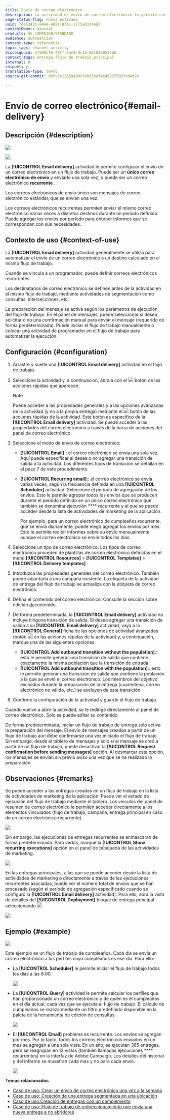 ```yaml
---
title: Envío de correo electrónico
description: La actividad de envío de correo electrónico le permite configurar el envío de un único correo electrónico de envío o de un correo electrónico recurrente en un flujo de trabajo.
page-status-flag: nunca activado
uuid: 7de53431-84ae-4d21-8361-2775ad314ed2
contentOwner: sauviat
products: SG_CAMPAIGN/STANDARD
audience: automatizar
content-type: referencia
topic-tags: channel-activity
discoiquuid: 5f288cf6-f8ff-4ac9-9c1a-8010260554bb
context-tags: entrega,flujo de trabajo,principal
internal: n
snippet: y
translation-type: tm+mt
source-git-commit: 00fc2e12669a00c788355ef4e492375957cdad2e

---
```



# Envío de correo electrónico{#email-delivery}

## Descripción {#description}

![](assets/email.png)

![](assets/recurrentemail.png)

La **[!UICONTROL Email delivery]** actividad le permite configurar el envío de un correo electrónico en un flujo de trabajo. Puede ser un **único correo electrónico de envío** y enviarlo una sola vez, o puede ser un correo electrónico **recurrente** .

Los correos electrónicos de envío único son mensajes de correo electrónico estándar, que se envían una vez.

Los correos electrónicos recurrentes permiten enviar el mismo correo electrónico varias veces a distintos destinos durante un período definido. Puede agregar los envíos por período para obtener informes que se correspondan con sus necesidades.

## Contexto de uso {#context-of-use}

La **[!UICONTROL Email delivery]** actividad generalmente se utiliza para automatizar el envío de un correo electrónico a un destino calculado en el mismo flujo de trabajo.

Cuando se vincula a un programador, puede definir correos electrónicos recurrentes.

Los destinatarios de correo electrónico se definen antes de la actividad en el mismo flujo de trabajo, mediante actividades de segmentación como consultas, intersecciones, etc.

La preparación del mensaje se activa según los parámetros de ejecución del flujo de trabajo. En el panel de mensajes, puede seleccionar si desea solicitar o no una confirmación manual para enviar el mensaje (requerido de forma predeterminada). Puede iniciar el flujo de trabajo manualmente o colocar una actividad de programador en el flujo de trabajo para automatizar la ejecución.

## Configuración {#configuration}

1. Arrastre y suelte una **[!UICONTROL Email delivery]** actividad en el flujo de trabajo.
1. Seleccione la actividad y, a continuación, ábrala con el ![](assets/edit_darkgrey-24px.png) botón de las acciones rápidas que aparecen.

   >[!NOTE]
   >
   >Puede acceder a las propiedades generales y a las opciones avanzadas de la actividad (y no a la propia entrega) mediante el ![](assets/dlv_activity_params-24px.png) botón de las acciones rápidas de la actividad. Este botón es específico de la **[!UICONTROL Email delivery]** actividad. Se puede acceder a las propiedades del correo electrónico a través de la barra de acciones del panel de correo electrónico.

1. Seleccione el modo de envío de correo electrónico:

   * **[!UICONTROL Email]**:: el correo electrónico se envía una sola vez. Aquí puede especificar si desea o no agregar una transición de salida a la actividad. Los diferentes tipos de transición se detallan en el paso 7 de este procedimiento.
   * **[!UICONTROL Recurring email]**:: el correo electrónico se envía varias veces, según la frecuencia definida en una **[!UICONTROL Scheduler]** actividad. Seleccione el período de agregación de los envíos. Esto le permite agrupar todos los envíos que se producen durante el período definido en un único correo electrónico que también se denomina ejecución **** recurrente y al que se puede acceder desde la lista de actividades de marketing de la aplicación.

      Por ejemplo, para un correo electrónico de cumpleaños recurrente, que se envía diariamente, puede elegir agregar los envíos por mes. Esto le permite recibir informes sobre su envío mensualmente aunque el correo electrónico se envíe todos los días.

1. Seleccione un tipo de correo electrónico. Los tipos de correo electrónico proceden de plantillas de correo electrónico definidas en el menú **[!UICONTROL Resources]** &gt; **[!UICONTROL Templates]** &gt; **[!UICONTROL Delivery templates]** .
1. Introduzca las propiedades generales del correo electrónico. También puede adjuntarla a una campaña existente. La etiqueta de la actividad de entrega del flujo de trabajo se actualiza con la etiqueta de correo electrónico.
1. Defina el contenido del correo electrónico. Consulte la sección sobre edición [de](../../designing/using/overview.md)contenido.
1. De forma predeterminada, la **[!UICONTROL Email delivery]** actividad no incluye ninguna transición de salida. Si desea agregar una transición de salida a su **[!UICONTROL Email delivery]** actividad, vaya a la **[!UICONTROL General]** ficha de las opciones de actividad avanzadas (botón ![](assets/dlv_activity_params-24px.png) en las acciones rápidas de la actividad) y, a continuación, marque una de las siguientes opciones:

   * **[!UICONTROL Add outbound transition without the population]**:: esto le permite generar una transición de salida que contiene exactamente la misma población que la transición de entrada.
   * **[!UICONTROL Add outbound transition with the population]**:: esto le permite generar una transición de salida que contiene la población a la que se envió el correo electrónico. Los miembros del objetivo excluidos durante la preparación de la entrega (cuarentena, correo electrónico no válido, etc.) se excluyen de esta transición.

1. Confirme la configuración de la actividad y guarde el flujo de trabajo.

Cuando vuelve a abrir la actividad, se le redirige directamente al panel de correo electrónico. Solo se puede editar su contenido.

De forma predeterminada, iniciar un flujo de trabajo de entrega solo activa la preparación del mensaje. El envío de mensajes creados a partir de un flujo de trabajo aún debe confirmarse una vez iniciado el flujo de trabajo. Sin embargo, desde el tablero de mensajes y solo si el mensaje se creó a partir de un flujo de trabajo, puede desactivar la **[!UICONTROL Request confirmation before sending messages]** opción. Al desmarcar esta opción, los mensajes se envían sin previo aviso una vez que se ha realizado la preparación.

## Observaciones {#remarks}

Se puede acceder a las entregas creadas en un flujo de trabajo en la lista de actividades de marketing de la aplicación. Puede ver el estado de ejecución del flujo de trabajo mediante el tablero. Los vínculos del panel de resumen de correo electrónico le permiten acceder directamente a los elementos vinculados (flujo de trabajo, campaña, entrega principal en caso de un correo electrónico recurrente).

![](assets/wkf_display_recurrent_executions_2.png)

Sin embargo, las ejecuciones de entregas recurrentes se enmascaran de forma predeterminada. Para verlos, marque la **[!UICONTROL Show recurring executions]** opción en el panel de búsqueda de las actividades de marketing.

![](assets/wkf_display_recurrent_executions.png)

En las entregas principales, a las que se puede acceder desde la lista de actividades de marketing o directamente a través de las ejecuciones recurrentes asociadas, puede ver el número total de envíos que se han procesado (según el período de agregación especificado cuando se configuró la **[!UICONTROL Email delivery]** actividad). Para ello, abra la vista de detalles del **[!UICONTROL Deployment]** bloque de entrega principal seleccionando ![](assets/wkf_dlv_detail_button.png).

![](assets/wkf_display_recurrent_executions_3.png)

## Ejemplo {#example}

![](assets/wkf_delivery_example_1.png)

Este ejemplo es un flujo de trabajo de cumpleaños. Cada día se envía un correo electrónico a los perfiles cuyo cumpleaños es ese día. Para ello:

* La **[!UICONTROL Scheduler]** le permite iniciar el flujo de trabajo todos los días a las 8:00.

   ![](assets/wkf_delivery_example_2.png)

* La **[!UICONTROL Query]** actividad le permite calcular los perfiles que han proporcionado un correo electrónico y de quién es el cumpleaños en el día actual, cada vez que se ejecuta el flujo de trabajo. El cálculo de cumpleaños se realiza mediante un filtro predefinido disponible en la paleta de la herramienta de edición de consultas.

   ![](assets/wkf_delivery_example_3.png)

* El **[!UICONTROL Email]** problema es recurrente. Los envíos se agregan por mes. Por lo tanto, todos los correos electrónicos enviados en un mes se agregan a una sola vista. En un año, se ejecutan 365 entregas, pero se reagrupan en 12 vistas (también llamadas ejecuciones **** recurrentes) en la interfaz de Adobe Campaign. Los detalles del historial y del informe se muestran cada mes y no para cada envío.

   ![](assets/wkf_delivery_example_4.png)

**Temas relacionados**

* [Caso de uso: Crear un envío de correo electrónico una vez a la semana](../../automating/using/workflow-weekly-offer.md)
* [Caso de uso: Creación de una entrega segmentada en una ubicación](../../automating/using/workflow-segmentation-location.md)
* [Caso de uso:Creación de entregas con un complemento](../../automating/using/workflow-created-query-with-complement.md)
* [Caso de uso: Flujo de trabajo de redireccionamiento que envía una nueva entrega a no abridores](../../automating/using/workflow-cross-channel-retargeting.md)